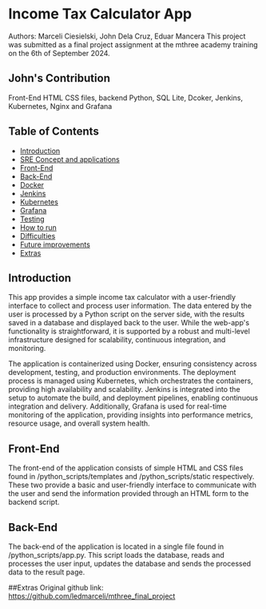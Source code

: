 # Income Tax Calculator App 

Authors: Marceli Ciesielski, John Dela Cruz, Eduar Mancera
This project was submitted as a final project assignment at the mthree academy training on the 6th of September 2024.

## John's Contribution 

Front-End HTML CSS files, backend Python, SQL Lite, Dcoker, Jenkins, Kubernetes, Nginx and Grafana 

## Table of Contents

- [Introduction](#introduction)
- [SRE Concept and applications](#introduction)
- [Front-End](#front-end)
- [Back-End](#back-end)
- [Docker](#docker)
- [Jenkins](#jenkins)
- [Kubernetes](#kubernetes)
- [Grafana](#grafana)
- [Testing](#testing)
- [How to run](#testing)
- [Difficulties](#testing)
- [Future improvements](#introduction)
- [Extras](#extras)

## Introduction

This app provides a simple income tax calculator with a user-friendly interface to collect and process user information. The data entered by the user is processed by a Python script on the server side, with the results saved in a database and displayed back to the user. While the web-app's functionality is straightforward, it is supported by a robust and multi-level infrastructure designed for scalability, continuous integration, and monitoring.

The application is containerized using Docker, ensuring consistency across development, testing, and production environments. The deployment process is managed using Kubernetes, which orchestrates the containers, providing high availability and scalability. Jenkins is integrated into the setup to automate the build, and deployment pipelines, enabling continuous integration and delivery. Additionally, Grafana is used for real-time monitoring of the application, providing insights into performance metrics, resource usage, and overall system health.

## Front-End

The front-end of the application consists of simple HTML and CSS files found in /python_scripts/templates and /python_scripts/static respectively. These two provide a basic and user-friendly interface to communicate with the user and send the information provided through an HTML form to the backend script.

## Back-End

The back-end of the application is located in a single file found in /python_scripts/app.py. This script loads the database, reads and processes the user input, updates the database and sends the processed data to the result page. 

##Extras
Original github link: https://github.com/ledmarceli/mthree_final_project
